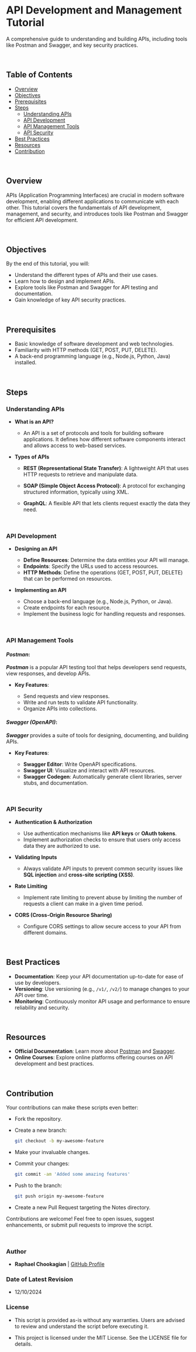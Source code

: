 # API Development and Management Tutorial

A comprehensive guide to understanding and building APIs, including tools like Postman and Swagger, and key security practices.

<br>

## **Table of Contents**

- [Overview](#overview)
- [Objectives](#objectives)
- [Prerequisites](#prerequisites)
- [Steps](#steps)
  - [Understanding APIs](#understanding-apis)
  - [API Development](#api-development)
  - [API Management Tools](#api-management-tools)
  - [API Security](#api-security)
- [Best Practices](#best-practices)
- [Resources](#resources)
- [Contribution](#contribution)

<br>

## **Overview**

APIs (Application Programming Interfaces) are crucial in modern software development, enabling different applications to communicate with each other. This tutorial covers the fundamentals of API development, management, and security, and introduces tools like Postman and Swagger for efficient API development.

<br>

## **Objectives**

By the end of this tutorial, you will:

- Understand the different types of APIs and their use cases.
- Learn how to design and implement APIs.
- Explore tools like Postman and Swagger for API testing and documentation.
- Gain knowledge of key API security practices.

<br>

## **Prerequisites**

- Basic knowledge of software development and web technologies.
- Familiarity with HTTP methods (GET, POST, PUT, DELETE).
- A back-end programming language (e.g., Node.js, Python, Java) installed.

<br>

## **Steps**

### **Understanding APIs**

- **What is an API?**

  - An API is a set of protocols and tools for building software applications. It defines how different software components interact and allows access to web-based services.

- **Types of APIs**

  - **REST (Representational State Transfer)**: A lightweight API that uses HTTP requests to retrieve and manipulate data.

  - **SOAP (Simple Object Access Protocol)**: A protocol for exchanging structured information, typically using XML.

  - **GraphQL**: A flexible API that lets clients request exactly the data they need.

<br>

### **API Development**

- **Designing an API**

  - **Define Resources**: Determine the data entities your API will manage.
  - **Endpoints**: Specify the URLs used to access resources.
  - **HTTP Methods**: Define the operations (GET, POST, PUT, DELETE) that can be performed on resources.

- **Implementing an API**

  - Choose a back-end language (e.g., Node.js, Python, or Java).
  - Create endpoints for each resource.
  - Implement the business logic for handling requests and responses.

<br>

### **API Management Tools**

#### ***Postman***:

***Postman*** is a popular API testing tool that helps developers send requests, view responses, and develop APIs.

- **Key Features**:

  - Send requests and view responses.
  - Write and run tests to validate API functionality.
  - Organize APIs into collections.

#### ***Swagger (OpenAPI)***:

***Swagger*** provides a suite of tools for designing, documenting, and building APIs.

- **Key Features**:

  - **Swagger Editor**: Write OpenAPI specifications.
  - **Swagger UI**: Visualize and interact with API resources.
  - **Swagger Codegen**: Automatically generate client libraries, server stubs, and documentation.

<br>

### **API Security**

- **Authentication & Authorization**

  - Use authentication mechanisms like **API keys** or **OAuth tokens**.
  - Implement authorization checks to ensure that users only access data they are authorized to use.

- **Validating Inputs**

  - Always validate API inputs to prevent common security issues like **SQL injection** and **cross-site scripting (XSS)**.

- **Rate Limiting**

  - Implement rate limiting to prevent abuse by limiting the number of requests a client can make in a given time period.

- **CORS (Cross-Origin Resource Sharing)**

  - Configure CORS settings to allow secure access to your API from different domains.

<br>

## **Best Practices**

- **Documentation**: Keep your API documentation up-to-date for ease of use by developers.
- **Versioning**: Use versioning (e.g., `/v1/`, `/v2/`) to manage changes to your API over time.
- **Monitoring**: Continuously monitor API usage and performance to ensure reliability and security.

<br>

## **Resources**

- **Official Documentation**: Learn more about [Postman](https://learning.postman.com/docs/getting-started/introduction/) and [Swagger](https://swagger.io/docs/).
- **Online Courses**: Explore online platforms offering courses on API development and best practices.

<br>

## **Contribution**

Your contributions can make these scripts even better:

- Fork the repository.

- Create a new branch:

  ```bash
  git checkout -b my-awesome-feature
  ```

- Make your invaluable changes.

- Commit your changes:

  ```bash
  git commit -am 'Added some amazing features'
  ```

- Push to the branch:

  ```bash
  git push origin my-awesome-feature
  ```

- Create a new Pull Request targeting the Notes directory.

Contributions are welcome! Feel free to open issues, suggest enhancements, or submit pull requests to improve the script.

<br>

### **Author**

- **Raphael Chookagian** | [GitHub Profile](https://github.com/cesar-group)

### **Date of Latest Revision**

- 12/10/2024

### **License**

- This script is provided as-is without any warranties. Users are advised to review and understand the script before executing it.

- This project is licensed under the MIT License. See the LICENSE file for details.
